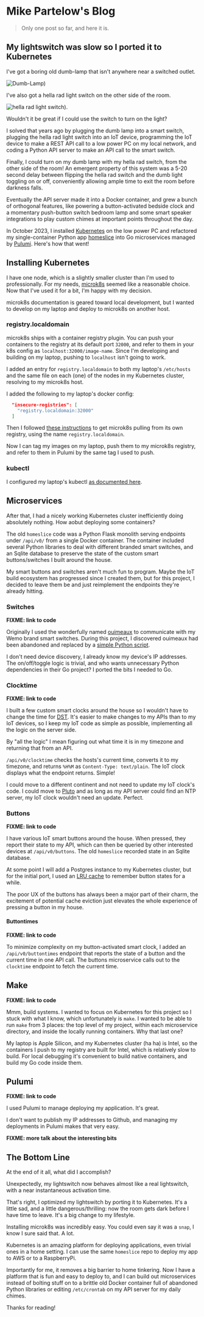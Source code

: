 # Mike Partelow's Blog

> Only one post so far, and here it is.

## My lightswitch was slow so I ported it to Kubernetes

I've got a boring old dumb-lamp that isn't anywhere near a switched outlet. 

![Dumb-Lamp)](img/k8s-lamp.jpeg)

 I've also got a hella rad light switch on the other side of the room.
 
  ![hella rad light switch)](img/k8s-switch.jpeg). 
 
 Wouldn't it be great if I could use the switch to turn on the light?

I solved that years ago by plugging the dumb lamp into a smart switch, plugging the hella rad light switch into an IoT device, programming the IoT device to make a REST API call to a low power PC on my local network, and coding a Python API server to make an API call to the smart switch. 

Finally, I could turn on my dumb lamp with my hella rad switch, from the other side of the room! An emergent property of this system was a 5-20 second delay between flipping the hella rad switch and the dumb light toggling on or off, conveniently allowing ample time to exit the room before darkness falls.

Eventually the API server made it into a Docker container, and grew a bunch of orthogonal features, like powering a button-activated bedside clock and a momentary push-button switch  bedroom lamp and some smart speaker integrations to play custom chimes at important points throughout the day.

In October 2023, I installed [Kubernetes](http://kubernetes.io) on the low power PC and refactored my single-container Python app [homeslice](https://github.com/mikepartelow/homeslice) into Go microservices managed by [Pulumi](https://www.pulumi.com). Here's how that went!

## Installing Kubernetes

I have one node, which is a slightly smaller cluster than I'm used to professionally. For my needs, [microk8s](http://microk8s.io) seemed like a reasonable choice. Now that I've used it for a bit, I'm happy with my decision. 

microk8s documentation is geared toward local development, but I wanted to develop on my laptop and deploy to microk8s on another host.

### registry.localdomain

microk8s ships with a container registry plugin. You can push your containers to the registry at its default port `32000`, and refer to them in your k8s config as `localhost:32000/image-name`. Since I'm developing and building on my laptop, pushing to `localhost` isn't going to work.

I added an entry for `registry.localdomain` to both my laptop's `/etc/hosts` and the same file on each (one) of the nodes in my Kubernetes cluster, resolving to my microk8s host. 

I added the following to my laptop's docker config:

```json
  "insecure-registries": [
    "registry.localdomain:32000"
  ]
```

Then I followed [these instructions](https://microk8s.io/docs/registry-private) to get microk8s pulling from its own registry, using the name `registry.localdomain`.

Now I can tag my images on my laptop, push them to my microk8s registry, and refer to them in Pulumi by the same tag I used to push.

### kubectl

I configured my laptop's kubectl [as documented here](https://microk8s.io/docs/working-with-kubectl).

## Microservices

After that, I had a nicely working Kubernetes cluster inefficiently doing absolutely nothing. How aobut deploying some containers?

The old `homeslice` code was a Python Flask monolith serving endpoints under `/api/v0/` from a single Docker container. The container included several Python libraries to deal with different branded smart switches, and an Sqlite database to preserve the state of the custom smart buttons/switches I built around the house. 

My smart buttons and switches aren't much fun to program. Maybe the IoT build ecosystem has progressed since I created them, but for this project, I decided to leave them be and just reimplement the endpoints they're already hitting.

### Switches

**FIXME: link to code**

Originally I used the wonderfully named [ouimeaux](https://github.com/iancmcc/ouimeaux) to communicate with my Wemo brand smart switches. During this project, I discovered ouimeaux had been abandoned and replaced by a [simple Python script](https://github.com/iancmcc/ouimeaux/blob/develop/client.py). 

I don't need device discovery, I already know my device's IP addresses. The on/off/toggle logic is trivial, and who wants unnecessary Python dependencies in their Go project? I ported the bits I needed to Go. 

### Clocktime

**FIXME: link to code**

I built a few custom smart clocks around the house so I wouldn't have to change the time for [DST](https://www.wired.com/story/2023-daylight-saving-time/). It's easier to make changes to my APIs than to my IoT devices, so I keep my IoT code as simple as possible, implementing all the logic on the server side. 

By "all the logic" I mean figuring out what time it is in my timezone and returning that from an API. 

`/api/v0/clocktime` checks the hosts's current time, converts it to my timezone, and returns `%H%M` as `Content-Type: text/plain`. The IoT clock displays what the endpoint returns. Simple! 

I could move to a different continent and not need to update my IoT clock's code. I could move to [Pluto](https://science.nasa.gov/dwarf-planets/pluto/facts/) and as long as my API server could find an NTP server, my IoT clock wouldn't need an update. Perfect.

### Buttons

**FIXME: link to code**

I have various IoT smart buttons around the house. When pressed, they report their state to my API, which can then be queried by other interested devices at `/api/v0/buttons`. The old `homeslice` recorded state in an Sqlite database. 

At some point I will add a Postgres instance to my Kubernetes cluster, but for the initial port, I used an [LRU cache](https://github.com/hashicorp/golang-lru) to remember button states for a while. 

The poor UX of the buttons has always been a major part of their charm, the excitement of potential cache eviction just elevates the whole experience of pressing a button in my house.

#### Buttontimes

**FIXME: link to code**

To minimize complexity on my button-activated smart clock, I added an `/api/v0/buttontimes` endpoint that reports the state of a button and the current time in one API call. The buttons microservice calls out to the `clocktime` endpoint to fetch the current time.

## Make

**FIXME: link to code**

Mmm, build systems. I wanted to focus on Kubernetes for this project so I stuck with what I know, which unfortunately is `make`. I wanted to be able to run `make` from 3 places: the top level of my project, within each microservice directory, and inside the locally running containers. Why that last one?

My laptop is Apple Silicon, and my Kubernetes cluster (ha ha) is Intel, so the containers I push to my registry are built for Intel, which is relatively slow to build. For local debugging it's convenient to build native containers, and build my Go code inside them.

## Pulumi

**FIXME: link to code**

I used Pulumi to manage deploying my application. It's great. 

I don't want to publish my IP addresses to Github, and managing my deployments in Pulumi makes that very easy.

**FIXME: more talk about the interesting bits**

## The Bottom Line

At the end of it all, what did I accomplish? 

Unexpectedly, my lightswitch now behaves almost like a real lightswitch, with a near instantaneous activation time. 

That's right, I optimized my lightswitch by porting it to Kubernetes. It's a little sad, and a little dangerous/thrilling: now the room gets dark before I have time to leave. It's a big change to my lifestyle.

Installing microk8s was incredibly easy. You could even say it was a `snap`, I know I sure said that. A lot.

Kubernetes is an amazing platform for deploying applications, even trivial ones in a home setting. I can use the same `homeslice` repo to deploy my app to AWS or to a RaspberryPi. 

Importantly for me, it removes a big barrier to home tinkering. Now I have a platform that is fun and easy to deploy to, and I can build out microservices instead of bolting stuff on to a brittle old Docker container full of abandoned Python libraries or editing `/etc/crontab` on my API server for my daily chimes.

Thanks for reading!
